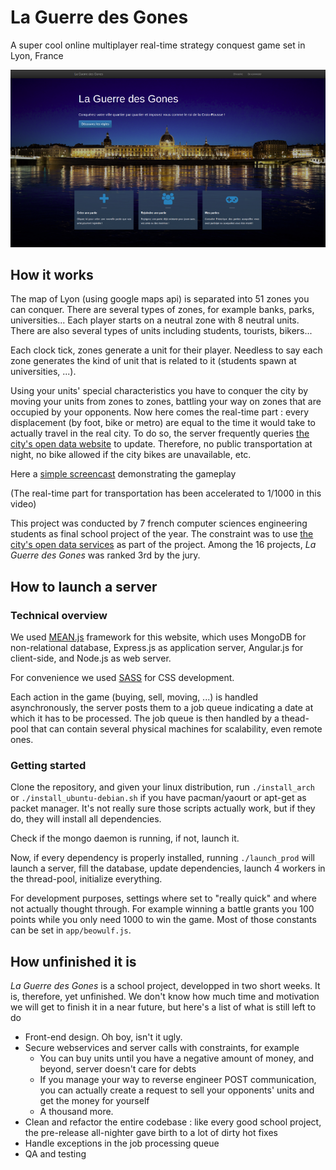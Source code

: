 # La Guerre des Gones

A super cool online multiplayer real-time strategy conquest game set in Lyon, France

[![](https://raw.githubusercontent.com/LeonardA-L/LaGuerreDesGones/master/utils/laGuerreDesGones.png)](https://www.youtube.com/watch?v=nT915SZAxDo)

## How it works

The map of Lyon (using google maps api) is separated into 51 zones you can conquer. There are several types of zones, for example banks, parks, universities... Each player starts on a neutral zone with 8 neutral units. There are also several types of units including students, tourists, bikers...

Each clock tick, zones generate a unit for their player. Needless to say each zone generates the kind of unit that is related to it (students spawn at universities, ...).

Using your units' special characteristics you have to conquer the city by moving your units from zones to zones, battling your way on zones that are occupied by your opponents. Now here comes the real-time part : every displacement (by foot, bike or metro) are equal to the time it would take to actually travel in the real city. To do so, the server frequently queries [the city's open data website](http://data.grandlyon.com/) to update. Therefore, no public transportation at night, no bike allowed if the city bikes are unavailable, etc.

Here a [simple screencast](https://www.youtube.com/watch?v=nT915SZAxDo) demonstrating the gameplay

(The real-time part for transportation has been accelerated to 1/1000 in this video)

This project was conducted by 7 french computer sciences engineering students as final school project of the year. The constraint was to use [the city's open data services](http://data.grandlyon.com/) as part of the project. Among the 16 projects, *La Guerre des Gones* was ranked 3rd by the jury.

## How to launch a server

### Technical overview

We used [MEAN.js](http://meanjs.org/) framework for this website, which uses MongoDB for non-relational database, Express.js as application server, Angular.js for client-side, and Node.js as web server.

For convenience we used [SASS](http://sass-lang.com/) for CSS development.

Each action in the game (buying, sell, moving, ...) is handled asynchronously, the server posts them to a job queue indicating a date at which it has to be processed. The job queue is then handled by a thead-pool that can contain several physical machines for scalability, even remote ones.

### Getting started

Clone the repository, and given your linux distribution, run `./install_arch` or `./install_ubuntu-debian.sh` if you have pacman/yaourt or apt-get as packet manager. It's not really sure those scripts actually work, but if they do, they will install all dependencies.

Check if the mongo daemon is running, if not, launch it.

Now, if every dependency is properly installed, running `./launch_prod` will launch a server, fill the database, update dependencies, launch 4 workers in the thread-pool, initialize everything.

For development purposes, settings where set to "really quick" and where not actually thought through. For example winning a battle grants you 100 points while you only need 1000 to win the game. Most of those constants can be set in `app/beowulf.js`.

## How unfinished it is

*La Guerre des Gones* is a school project, developped in two short weeks. It is, therefore, yet unfinished. We don't know how much time and motivation we will get to finish it in a near future, but here's a list of what is still left to do

* Front-end design. Oh boy, isn't it ugly.
* Secure webservices and server calls with constraints, for example
	* You can buy units until you have a negative amount of money, and beyond, server doesn't care for debts
	* If you manage your way to reverse engineer POST communication, you can actually create a request to sell your opponents' units and get the money for yourself
	* A thousand more.
* Clean and refactor the entire codebase : like every good school project, the pre-release all-nighter gave birth to a lot of dirty hot fixes
* Handle exceptions in the job processing queue
* QA and testing
